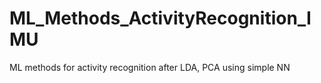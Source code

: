 # ML_Methods_ActivityRecognition_IMU
ML methods for activity recognition after LDA, PCA using simple NN
